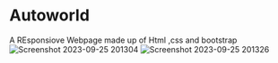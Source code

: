 # Autoworld
A REsponsiove Webpage made up of Html ,css and bootstrap
![Screenshot 2023-09-25 201304](https://github.com/AKASH1224/Autoworld/assets/77068840/9d2e9196-ae7a-419e-96d4-0bb728a36e45)
![Screenshot 2023-09-25 201326](https://github.com/AKASH1224/Autoworld/assets/77068840/fd64e17b-8293-4985-8fa2-c0ff417acc6d)




